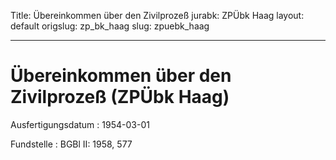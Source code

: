 Title: Übereinkommen über den Zivilprozeß
jurabk: ZPÜbk Haag
layout: default
origslug: zp_bk_haag
slug: zpuebk_haag

---

# Übereinkommen über den Zivilprozeß (ZPÜbk Haag)

Ausfertigungsdatum
:   1954-03-01

Fundstelle
:   BGBl II: 1958, 577

